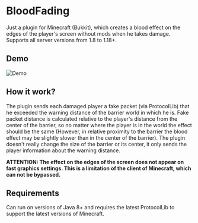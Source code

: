 # BloodFading

Just a plugin for Minecraft (Bukkit), which creates a blood effect on the edges of the player's screen without mods when he takes damage. Supports all server versions from 1.8 to 1.18+. 

## Demo

![Demo](demo.gif)

## How it work?

The plugin sends each damaged player a fake packet (via ProtocolLib) that he exceeded the warning distance of the barrier world in which he is. Fake packet distance is calculated relative to the player's distance from the center of the barrier, so no matter where the player is in the world the effect should be the same (However, in relative proximity to the barrier the blood effect may be slightly slower than in the center of the barrier). The plugin doesn't really change the size of the barrier or its center, it only sends the player information about the warning distance.

**ATTENTION: The effect on the edges of the screen does not appear on fast graphics settings. This is a limitation of the client of Minecraft, which can not be bypassed.**

## Requirements

Can run on versions of Java 8+ and requires the latest ProtocolLib to support the latest versions of Minecraft.
